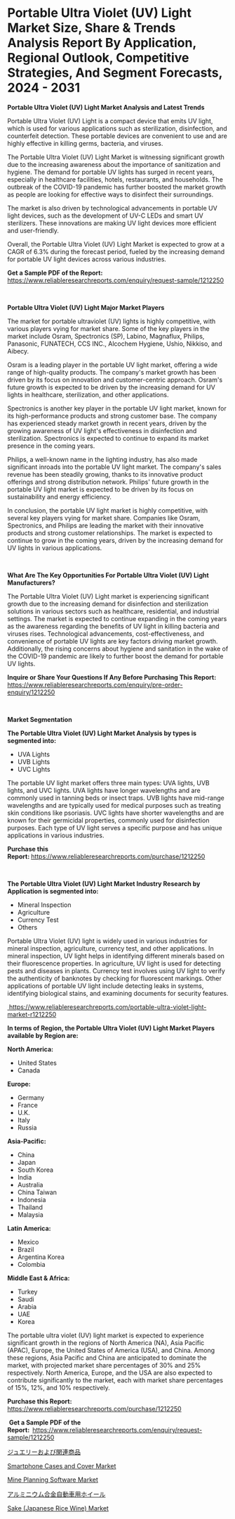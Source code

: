 <p><h1>Portable Ultra Violet (UV) Light Market Size, Share & Trends Analysis Report By Application, Regional Outlook, Competitive Strategies, And Segment Forecasts, 2024 - 2031</h1></p><p><strong>Portable Ultra Violet (UV) Light Market Analysis and Latest Trends</strong></p>
<p><p>Portable Ultra Violet (UV) Light is a compact device that emits UV light, which is used for various applications such as sterilization, disinfection, and counterfeit detection. These portable devices are convenient to use and are highly effective in killing germs, bacteria, and viruses.</p><p>The Portable Ultra Violet (UV) Light Market is witnessing significant growth due to the increasing awareness about the importance of sanitization and hygiene. The demand for portable UV lights has surged in recent years, especially in healthcare facilities, hotels, restaurants, and households. The outbreak of the COVID-19 pandemic has further boosted the market growth as people are looking for effective ways to disinfect their surroundings.</p><p>The market is also driven by technological advancements in portable UV light devices, such as the development of UV-C LEDs and smart UV sterilizers. These innovations are making UV light devices more efficient and user-friendly.</p><p>Overall, the Portable Ultra Violet (UV) Light Market is expected to grow at a CAGR of 6.3% during the forecast period, fueled by the increasing demand for portable UV light devices across various industries.</p></p>
<p><strong>Get a Sample PDF of the Report:&nbsp;</strong> <a href="https://www.reliableresearchreports.com/enquiry/request-sample/1212250">https://www.reliableresearchreports.com/enquiry/request-sample/1212250</a></p>
<p>&nbsp;</p>
<p><strong>Portable Ultra Violet (UV) Light Major Market Players</strong></p>
<p><p>The market for portable ultraviolet (UV) lights is highly competitive, with various players vying for market share. Some of the key players in the market include Osram, Spectronics (SP), Labino, Magnaflux, Philips, Panasonic, FUNATECH, CCS INC., Alcochem Hygiene, Ushio, Nikkiso, and Aibecy.</p><p>Osram is a leading player in the portable UV light market, offering a wide range of high-quality products. The company's market growth has been driven by its focus on innovation and customer-centric approach. Osram's future growth is expected to be driven by the increasing demand for UV lights in healthcare, sterilization, and other applications.</p><p>Spectronics is another key player in the portable UV light market, known for its high-performance products and strong customer base. The company has experienced steady market growth in recent years, driven by the growing awareness of UV light's effectiveness in disinfection and sterilization. Spectronics is expected to continue to expand its market presence in the coming years.</p><p>Philips, a well-known name in the lighting industry, has also made significant inroads into the portable UV light market. The company's sales revenue has been steadily growing, thanks to its innovative product offerings and strong distribution network. Philips' future growth in the portable UV light market is expected to be driven by its focus on sustainability and energy efficiency.</p><p>In conclusion, the portable UV light market is highly competitive, with several key players vying for market share. Companies like Osram, Spectronics, and Philips are leading the market with their innovative products and strong customer relationships. The market is expected to continue to grow in the coming years, driven by the increasing demand for UV lights in various applications.</p></p>
<p>&nbsp;</p>
<p><strong>What Are The Key Opportunities For Portable Ultra Violet (UV) Light Manufacturers?</strong></p>
<p><p>The Portable Ultra Violet (UV) Light market is experiencing significant growth due to the increasing demand for disinfection and sterilization solutions in various sectors such as healthcare, residential, and industrial settings. The market is expected to continue expanding in the coming years as the awareness regarding the benefits of UV light in killing bacteria and viruses rises. Technological advancements, cost-effectiveness, and convenience of portable UV lights are key factors driving market growth. Additionally, the rising concerns about hygiene and sanitation in the wake of the COVID-19 pandemic are likely to further boost the demand for portable UV lights.</p></p>
<p><strong>Inquire or Share Your Questions If Any Before Purchasing This Report:</strong> <a href="https://www.reliableresearchreports.com/enquiry/pre-order-enquiry/1212250">https://www.reliableresearchreports.com/enquiry/pre-order-enquiry/1212250</a></p>
<p>&nbsp;</p>
<p><strong>Market Segmentation</strong></p>
<p><strong>The Portable Ultra Violet (UV) Light Market Analysis by types is segmented into:</strong></p>
<p><ul><li>UVA Lights</li><li>UVB Lights</li><li>UVC Lights</li></ul></p>
<p><p>The portable UV light market offers three main types: UVA lights, UVB lights, and UVC lights. UVA lights have longer wavelengths and are commonly used in tanning beds or insect traps. UVB lights have mid-range wavelengths and are typically used for medical purposes such as treating skin conditions like psoriasis. UVC lights have shorter wavelengths and are known for their germicidal properties, commonly used for disinfection purposes. Each type of UV light serves a specific purpose and has unique applications in various industries.</p></p>
<p><strong>Purchase this Report:&nbsp;</strong><a href="https://www.reliableresearchreports.com/purchase/1212250">https://www.reliableresearchreports.com/purchase/1212250</a></p>
<p>&nbsp;</p>
<p><strong>The Portable Ultra Violet (UV) Light Market Industry Research by Application is segmented into:</strong></p>
<p><ul><li>Mineral Inspection</li><li>Agriculture</li><li>Currency Test</li><li>Others</li></ul></p>
<p><p>Portable Ultra Violet (UV) light is widely used in various industries for mineral inspection, agriculture, currency test, and other applications. In mineral inspection, UV light helps in identifying different minerals based on their fluorescence properties. In agriculture, UV light is used for detecting pests and diseases in plants. Currency test involves using UV light to verify the authenticity of banknotes by checking for fluorescent markings. Other applications of portable UV light include detecting leaks in systems, identifying biological stains, and examining documents for security features.</p></p>
<p><a href="https://www.reliableresearchreports.com/portable-ultra-violet-light-market-r1212250">&nbsp;https://www.reliableresearchreports.com/portable-ultra-violet-light-market-r1212250</a></p>
<p><strong>In terms of Region, the Portable Ultra Violet (UV) Light Market Players available by Region are:</strong></p>
<p>
    <p> <strong> North America: </strong>
        <ul>
            <li>United States</li>
            <li>Canada</li>
        </ul>
        </p> 
    <p> <strong> Europe: </strong>
        <ul>
            <li>Germany</li>
            <li>France</li>
            <li>U.K.</li>
            <li>Italy</li>
            <li>Russia</li>
        </ul>
        </p> 
    <p> <strong> Asia-Pacific: </strong>
        <ul>
            <li>China</li>
            <li>Japan</li>
            <li>South Korea</li>
            <li>India</li>
            <li>Australia</li>
            <li>China Taiwan</li>
            <li>Indonesia</li>
            <li>Thailand</li>
            <li>Malaysia</li>
        </ul>
        </p> 
    <p> <strong> Latin America: </strong>
        <ul>
            <li>Mexico</li>
            <li>Brazil</li>
            <li>Argentina Korea</li>
            <li>Colombia</li>
        </ul>
        </p> 
    <p> <strong> Middle East & Africa: </strong>
        <ul>
            <li>Turkey</li>
            <li>Saudi</li>
            <li>Arabia</li>
            <li>UAE</li>
            <li>Korea</li>
        </ul>
    </p>
    </p>
<p><p>The portable ultra violet (UV) light market is expected to experience significant growth in the regions of North America (NA), Asia Pacific (APAC), Europe, the United States of America (USA), and China. Among these regions, Asia Pacific and China are anticipated to dominate the market, with projected market share percentages of 30% and 25% respectively. North America, Europe, and the USA are also expected to contribute significantly to the market, each with market share percentages of 15%, 12%, and 10% respectively.</p></p>
<p><strong>Purchase this Report: </strong><a href="https://www.reliableresearchreports.com/purchase/1212250">https://www.reliableresearchreports.com/purchase/1212250</a></p>
<p>&nbsp;<strong>Get a Sample PDF of the Report:&nbsp;&nbsp;</strong><a href="https://www.reliableresearchreports.com/enquiry/request-sample/1212250">https://www.reliableresearchreports.com/enquiry/request-sample/1212250</a></p>
<p><strong></strong></p>
<p><p><a href="https://github.com/AbigaleHuel/Market-Research-Report-List-1/blob/main/2668249102007.md">ジュエリーおよび関連商品</a></p><p><a href="https://issuu.com/reportprime-2/docs/smartphone-cases-and-cover-market-size-2030.pptx">Smartphone Cases and Cover Market</a></p><p><a href="https://github.com/AnnChovey2023/Market-Research-Report-List-1/blob/main/mine-planning-software-market.md">Mine Planning Software Market</a></p><p><a href="https://github.com/AdellaPrice2023/Market-Research-Report-List-1/blob/main/3894758102006.md">アルミニウム合金自動車用ホイール</a></p><p><a href="https://github.com/ZackaryHalvorson2023/Market-Research-Report-List-1/blob/main/sake-japanese-rice-wine-market.md">Sake (Japanese Rice Wine) Market</a></p></p>